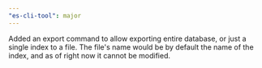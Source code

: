 ```yaml
---
"es-cli-tool": major
---
```


Added an export command to allow exporting entire database, or just a single index to a file. The file's name would be by default the name of the index, and as of right now it cannot be modified.
